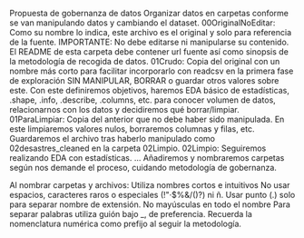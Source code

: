 Propuesta de gobernanza de datos
Organizar datos en carpetas conforme se van manipulando datos y cambiando el dataset.
00OriginalNoEditar: Como su nombre lo indica, este archivo es el original y solo para referencia de la fuente. IMPORTANTE: No debe editarse ni manipularse su contenido. El README de esta carpeta debe contener url fuente así como sinopsis de la metodología de recogida de datos.
01Crudo: Copia del original con un nombre más corto para facilitar incorporarlo con readcsv en la primera fase de exploración SIN MANIPULAR, BORRAR o guardar otros valores sobre este. Con este definiremos objetivos, haremos EDA básico de estadísticas, .shape, .info, .describe, .columns, etc. para conocer volumen de datos, relacionarnos con los datos y decidiremos qué borrar/limpiar.
01ParaLimpiar: Copia del anterior que no debe haber sido manipulada. En este limpiaremos valores nulos, borraremos columnas y filas, etc. Guardaremos el archivo tras haberlo manipulado como 02desastres_cleaned en la carpeta 02Limpio.
02Limpio: Seguiremos realizando EDA con estadísticas.
...
Añadiremos y nombraremos carpetas según nos demande el proceso,
cuidando metodología de gobernanza.

Al nombrar carpetas y archivos:
Utiliza nombres cortos e intuitivos
No usar espacios, caracteres raros o especiales (!"·$%&/()?) ni ñ.
Usar punto (.) solo para separar nombre de extensión.
No mayúsculas en todo el nombre
Para separar palabras utiliza guión bajo _, de preferencia.
Recuerda la nomenclatura numérica como prefijo al seguir la metodología.
